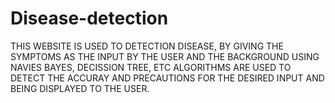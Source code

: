 # Disease-detection
THIS WEBSITE IS USED TO DETECTION  DISEASE, BY GIVING THE SYMPTOMS AS THE INPUT BY THE USER AND THE BACKGROUND USING NAVIES BAYES, DECISSION TREE, ETC ALGORITHMS ARE USED 
TO DETECT THE ACCURAY AND PRECAUTIONS FOR THE DESIRED INPUT AND BEING DISPLAYED TO THE USER. 
